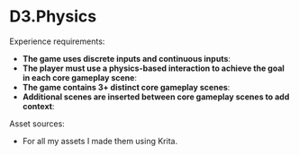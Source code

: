 # D3.Physics

Experience requirements:
- **The game uses discrete inputs and continuous inputs**:
- **The player must use a physics-based interaction to achieve the goal in each core gameplay scene**: 
- **The game contains 3+ distinct core gameplay scenes**: 
- **Additional scenes are inserted between core gameplay scenes to add context**: 

Asset sources:
- For all my assets I made them using Krita.

